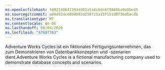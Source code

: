 ```yaml
---
ms.openlocfilehash: fd921d8647394dd01a5a4c6dc6f9486ba0a0bed5
ms.sourcegitcommit: ad4d92dce894592a259721a1571b1d8736abacdb
ms.translationtype: MT
ms.contentlocale: de-DE
ms.lasthandoff: 08/04/2020
ms.locfileid: "87607763"
---
```

<span data-ttu-id="8e376-101">Adventure Works Cycles ist ein fiktionales Fertigungsunternehmen, das zum Demonstrieren von Datenbankkonzepten und -szenarien dient.</span><span class="sxs-lookup"><span data-stu-id="8e376-101">Adventure Works Cycles is a fictional manufacturing company used to demonstrate database concepts and scenarios.</span></span>
